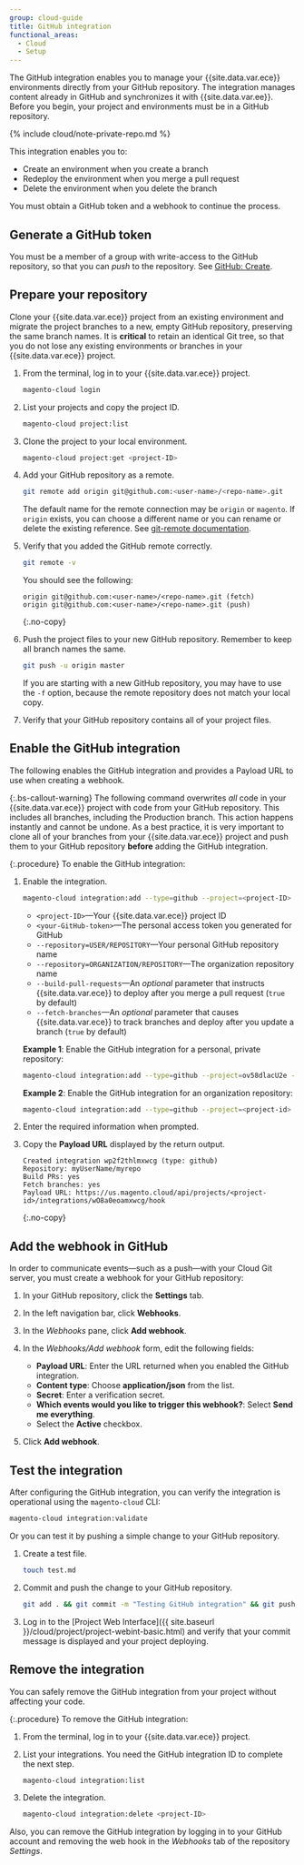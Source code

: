```yaml
---
group: cloud-guide
title: GitHub integration
functional_areas:
  - Cloud
  - Setup
---
```


The GitHub integration enables you to manage your {{site.data.var.ece}} environments directly from your GitHub repository. The integration manages content already in GitHub and synchronizes it with {{site.data.var.ee}}. Before you begin, your project and environments must be in a GitHub repository.

{% include cloud/note-private-repo.md %}

This integration enables you to:

-  Create an environment when you create a branch
-  Redeploy the environment when you merge a pull request
-  Delete the environment when you delete the branch

You must obtain a GitHub token and a webhook to continue the process.

## Generate a GitHub token

You must be a member of a group with write-access to the GitHub repository, so that you can _push_ to the repository. See [GitHub: Create](https://help.github.com/articles/creating-a-personal-access-token-for-the-command-line/).

## Prepare your repository

Clone your {{site.data.var.ece}} project from an existing environment and migrate the project branches to a new, empty GitHub repository, preserving the same branch names. It is **critical** to retain an identical Git tree, so that you do not lose any existing environments or branches in your {{site.data.var.ece}} project.

1. From the terminal, log in to your {{site.data.var.ece}} project.

   ```bash
   magento-cloud login
   ```

1. List your projects and copy the project ID.

   ```bash
   magento-cloud project:list
   ```

1. Clone the project to your local environment.

   ```bash
   magento-cloud project:get <project-ID>
   ```

1. Add your GitHub repository as a remote.

   ```bash
   git remote add origin git@github.com:<user-name>/<repo-name>.git
   ```

   The default name for the remote connection may be `origin` or `magento`. If `origin` exists, you can choose a different name or you can rename or delete the existing reference. See [git-remote documentation](https://git-scm.com/docs/git-remote).

1. Verify that you added the GitHub remote correctly.

   ```bash
   git remote -v
   ```

   You should see the following:

   ```terminal
   origin git@github.com:<user-name>/<repo-name>.git (fetch)
   origin git@github.com:<user-name>/<repo-name>.git (push)
   ```
   {:.no-copy}

1. Push the project files to your new GitHub repository. Remember to keep all branch names the same.

   ```bash
   git push -u origin master
   ```

   If you are starting with a new GitHub repository, you may have to use the `-f` option, because the remote repository does not match your local copy.

1. Verify that your GitHub repository contains all of your project files.

## Enable the GitHub integration

The following enables the GitHub integration and provides a Payload URL to use when creating a webhook.

{:.bs-callout-warning}
The following command overwrites _all_ code in your {{site.data.var.ece}} project with code from your GitHub repository. This includes all branches, including the Production branch. This action happens instantly and cannot be undone. As a best practice, it is very important to clone all of your branches from your {{site.data.var.ece}} project and push them to your GitHub repository **before** adding the GitHub integration.

{:.procedure}
To enable the GitHub integration:

1. Enable the integration.

   ```bash
   magento-cloud integration:add --type=github --project=<project-ID> --token=<your-GitHub-token> {--repository=USER/REPOSITORY | --repository=ORGANIZATION/REPOSITORY} [--build-pull-requests={true|false} --fetch-branches={true|false}
   ```

   -  `<project-ID>`—Your {{site.data.var.ece}} project ID
   -  `<your-GitHub-token>`—The personal access token you generated for GitHub
   -  `--repository=USER/REPOSITORY`—Your personal GitHub repository name
   -  `--repository=ORGANIZATION/REPOSITORY`—The organization repository name
   -  `--build-pull-requests`—An _optional_ parameter that instructs {{site.data.var.ece}} to deploy after you merge a pull request (`true` by default)
   -  `--fetch-branches`—An _optional_ parameter that causes {{site.data.var.ece}} to track branches and deploy after you update a branch (`true` by default)

   **Example 1**: Enable the GitHub integration for a personal, private repository:

   ```bash
   magento-cloud integration:add --type=github --project=ov58dlacU2e --token=<token> --repository=myUserName/myrepo
   ```

   **Example 2**: Enable the GitHub integration for an organization repository:

   ```bash
   magento-cloud integration:add --type=github --project=<project-id> --token=<token> --repository=Magento/teamrepo
   ```

1. Enter the required information when prompted.

1. Copy the **Payload URL** displayed by the return output.

   ```terminal
   Created integration wp2f2thlmxwcg (type: github)
   Repository: myUserName/myrepo
   Build PRs: yes
   Fetch branches: yes
   Payload URL: https://us.magento.cloud/api/projects/<project-id>/integrations/wO8a0eoamxwcg/hook
   ```
   {:.no-copy}

## Add the webhook in GitHub

In order to communicate events—such as a push—with your Cloud Git server, you must create a webhook for your GitHub repository:

1. In your GitHub repository, click the **Settings** tab.

1. In the left navigation bar, click **Webhooks**.

1. In the _Webhooks_ pane, click **Add webhook**.

1. In the _Webhooks/Add webhook_ form, edit the following fields:

   -  **Payload URL**: Enter the URL returned when you enabled the GitHub integration.
   -  **Content type**: Choose **application/json** from the list.
   -  **Secret**: Enter a verification secret.
   -  **Which events would you like to trigger this webhook?**: Select **Send me everything**.
   -  Select the **Active** checkbox.

1. Click **Add webhook**.

## Test the integration

After configuring the GitHub integration, you can verify the integration is operational using the `magento-cloud` CLI:

```bash
magento-cloud integration:validate
```

Or you can test it by pushing a simple change to your GitHub repository.

1. Create a test file.

   ```bash
   touch test.md
   ```

1. Commit and push the change to your GitHub repository.

   ```bash
   git add . && git commit -m "Testing GitHub integration" && git push
   ```

1. Log in to the [Project Web Interface]({{ site.baseurl }}/cloud/project/project-webint-basic.html) and verify that your commit message is displayed and your project deploying.

## Remove the integration

You can safely remove the GitHub integration from your project without affecting your code.

{:.procedure}
To remove the GitHub integration:

1. From the terminal, log in to your {{site.data.var.ece}} project.

1. List your integrations. You need the GitHub integration ID to complete the next step.

   ```bash
   magento-cloud integration:list
   ```

1. Delete the integration.

   ```bash
   magento-cloud integration:delete <project-ID>
   ```

Also, you can remove the GitHub integration by logging in to your GitHub account and removing the web hook in the _Webhooks_ tab of the repository _Settings_.
